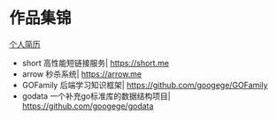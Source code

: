 # 作品集锦
[个人简历](./me.pdf)



- short 高性能短链接服务| https://short.me
- arrow 秒杀系统| https://arrow.me
- GOFamily 后端学习知识框架| https://github.com/googege/GOFamily
- godata 一个补充go标准库的数据结构项目| https://github.com/googege/godata
